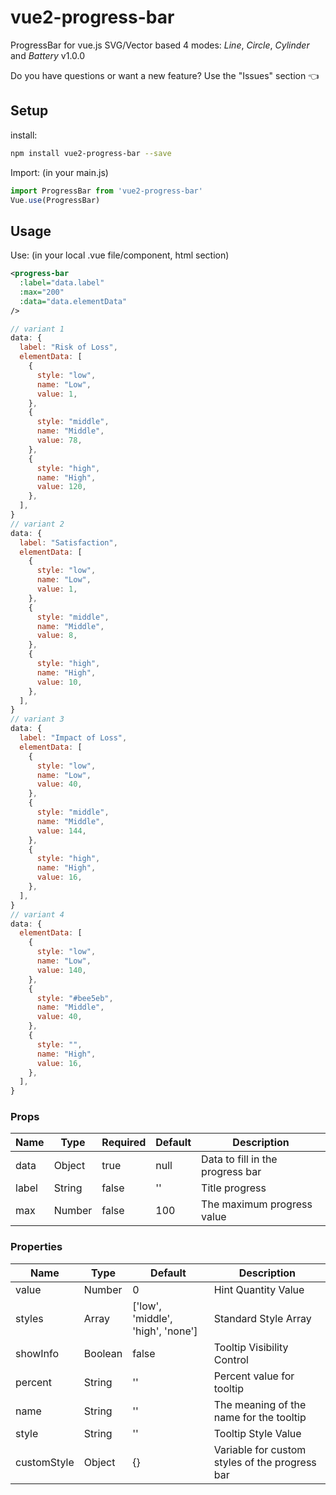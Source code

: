 # vue2-progress-bar
ProgressBar for vue.js
SVG/Vector based
4 modes: _Line_, _Circle_, _Cylinder_ and _Battery_
v1.0.0

Do you have questions or want a new feature? Use the "Issues" section :point_left:

## Setup
install:
```bash
npm install vue2-progress-bar --save
```

Import: (in your main.js)
```javascript
import ProgressBar from 'vue2-progress-bar'
Vue.use(ProgressBar)
```
## Usage
Use: (in your local .vue file/component, html section)

```xml
<progress-bar
  :label="data.label"
  :max="200"
  :data="data.elementData"
/>
```
```javascript
// variant 1
data: {
  label: "Risk of Loss",
  elementData: [
    {
      style: "low",
      name: "Low",
      value: 1,
    },
    {
      style: "middle",
      name: "Middle",
      value: 78,
    },
    {
      style: "high",
      name: "High",
      value: 120,
    },
  ],
}
// variant 2
data: {
  label: "Satisfaction",
  elementData: [
    {
      style: "low",
      name: "Low",
      value: 1,
    },
    {
      style: "middle",
      name: "Middle",
      value: 8,
    },
    {
      style: "high",
      name: "High",
      value: 10,
    },
  ],
}
// variant 3
data: {
  label: "Impact of Loss",
  elementData: [
    {
      style: "low",
      name: "Low",
      value: 40,
    },
    {
      style: "middle",
      name: "Middle",
      value: 144,
    },
    {
      style: "high",
      name: "High",
      value: 16,
    },
  ],
}
// variant 4
data: {
  elementData: [
    {
      style: "low",
      name: "Low",
      value: 140,
    },
    {
      style: "#bee5eb",
      name: "Middle",
      value: 40,
    },
    {
      style: "",
      name: "High",
      value: 16,
    },
  ],
}
```

### Props
| Name     | Type   | Required    | Default     | Description                       |
| ---      | ---    | ---         | ---         |  ---                              |
| data     | Object | true        | null        | Data to fill in the progress bar  |
| label    | String | false       | ''          | Title progress                    |
| max      | Number | false       | 100         | The maximum progress value        |

### Properties
| Name            | Type    | Default           | Description                             |
| ---             | ---     | ---               | ---                                     |
| value           | Number  | 0                 | Hint Quantity Value                     |
| styles          | Array   | ['low', 'middle', 'high', 'none'] | Standard Style Array    |
| showInfo        | Boolean | false             | Tooltip Visibility Control              |
| percent         | String  | ''                | Percent value for tooltip               |
| name            | String  | ''                | The meaning of the name for the tooltip |
| style           | String  | ''                | Tooltip Style Value                     |
| customStyle     | Object  | {}                | Variable for custom styles of the progress bar |

